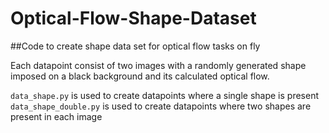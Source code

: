 # Optical-Flow-Shape-Dataset

##Code to create shape data set for optical flow tasks on fly

Each datapoint consist of two images with a randomly generated shape imposed on a black background and its calculated optical flow.

`data_shape.py` is used to create datapoints where a single shape is present
`data_shape_double.py` is used to create datapoints where two shapes are present in each image


